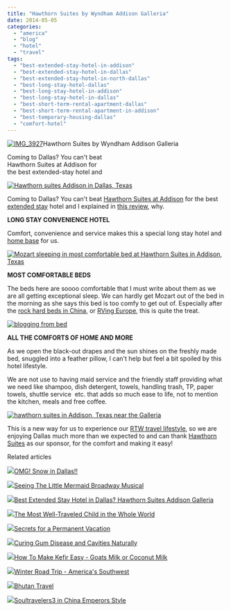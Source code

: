 ```yaml
---
title: "Hawthorn Suites by Wyndham Addison Galleria"
date: 2014-05-05
categories: 
  - "america"
  - "blog"
  - "hotel"
  - "travel"
tags: 
  - "best-extended-stay-hotel-in-addison"
  - "best-extended-stay-hotel-in-dallas"
  - "best-extended-stay-hotel-in-north-dallas"
  - "best-long-stay-hotel-dallas"
  - "best-long-stay-hotel-in-addison"
  - "best-long-stay-hotel-in-dallas"
  - "best-short-term-rental-apartment-dallas"
  - "best-short-term-rental-apartment-in-addison"
  - "best-temporary-housing-dallas"
  - "comfort-hotel"
---
```


[![IMG_3927](https://pub-ac94b3f306b24c0dba4238943c97f2e1.r2.dev/6a00e5502a9507883301a51199c6ba970c.jpg "IMG_3927")](https://pub-ac94b3f306b24c0dba4238943c97f2e1.r2.dev/6a00e5502a9507883301a51199c6ba970c.jpg)Hawthorn Suites by Wyndham Addison Galleria  
  
Coming to Dallas? You can't beat  
Hawthorn Suites at Addison for  
the best extended-stay hotel and

<!--more-->

[![Hawthorn suites Addison in Dallas, Texas](https://pub-ac94b3f306b24c0dba4238943c97f2e1.r2.dev/6a00e5502a9507883301a511b0b6bc970c.png "Hawthorn suites Addison in Dallas, Texas")](https://pub-ac94b3f306b24c0dba4238943c97f2e1.r2.dev/6a00e5502a9507883301a511b0b6bc970c.png)  
  
Coming to Dallas? You can't beat [Hawthorn Suites at Addison](http://www.hawthorn.com/hotels/texas/addison/hawthorn-suites-by-wyndham-addison-galleria/hotel-overview "Hawthorn Suites Addison Galleria, Dallas, Texas") for the best [extended stay](http://soultravelers3new.local/2008/06/how-to-do-exten.html "extended stay travel") hotel and I explained in [this review](http://soultravelers3new.local/2014/02/best-extended-stay-hotel-in-dallas-hawthorn-suites-addison-galleria.html "best extended hotel in Dallas"), why.  
  
**LONG STAY CONVENIENCE HOTEL**  
  
Comfort, convenience and service makes this a special long stay hotel and [home base](http://soultravelers3new.local/2011/02/kids-friends-travel-on-the-ultimate-family-adventure.html "home base for travel families ") for us.  
  
[![Mozart sleeping in most comfortable bed at Hawthorn Suites in Addison, Texas](https://pub-ac94b3f306b24c0dba4238943c97f2e1.r2.dev/6a00e5502a9507883301a73dbbe5ae970d.png "Mozart sleeping in most comfortable bed at Hawthorn Suites in Addison, Texas")](https://pub-ac94b3f306b24c0dba4238943c97f2e1.r2.dev/6a00e5502a9507883301a73dbbe5ae970d.png)  
  
**MOST COMFORTABLE BEDS**  
  
The beds here are soooo comfortable that I must write about them as we are all getting exceptional sleep. We can hardly get Mozart out of the bed in the morning as she says this bed is too comfy to get out of. Especially after the [rock hard beds in China](http://soultravelers3new.local/2013/01/homestay-china-living-with-locals-whats-it-like-.html "rock hard beds in China"), or [RVing Europe](http://soultravelers3new.local/2012/07/travelling-traveling-around-europe-in-a-campervan.html "rving europe"), this is quite the treat.  
  
[![blogging from bed](https://pub-ac94b3f306b24c0dba4238943c97f2e1.r2.dev/6a00e5502a9507883301a73dbbe785970d.png "blogging from bed")](https://pub-ac94b3f306b24c0dba4238943c97f2e1.r2.dev/6a00e5502a9507883301a73dbbe785970d.png)  
  
  
**ALL THE COMFORTS OF HOME AND MORE**  
  
As we open the black-out drapes and the sun shines on the freshly made bed, snuggled into a feather pillow, I can't help but feel a bit spoiled by this hotel lifestyle.  
  
We are not use to having maid service and the friendly staff providing what we need like shampoo, dish detergent, towels, handling trash, TP, paper towels, shuttle service  etc. that adds so much ease to life, not to mention the kitchen, meals and free coffee.  
  
[![hawthorn suites in Addison, Texas near the Galleria](https://pub-ac94b3f306b24c0dba4238943c97f2e1.r2.dev/6a00e5502a9507883301a511b0b8b9970c.png "hawthorn suites in Addison, Texas near the Galleria")](https://pub-ac94b3f306b24c0dba4238943c97f2e1.r2.dev/6a00e5502a9507883301a511b0b8b9970c.png)  
  
This is a new way for us to experience our [RTW travel lifestyle](http://soultravelers3new.local/2011/07/what-our-nomadic-travel-lifestyle-looks-like-family-fun.html "travel lifestyle"), so we are enjoying Dallas much more than we expected to and can thank [Hawthorn Suites](http://www.hawthorn.com/ "Hawthorn suites") as our sponsor, for the comfort and making it easy!

Related articles

[![](http://i.zemanta.com/246454689_80_80.jpg)](http://soultravelers3new.local/2014/02/omg-snow-in-dallas.html)[OMG! Snow in Dallas!!](http://soultravelers3new.local/2014/02/omg-snow-in-dallas.html)

[![](http://i.zemanta.com/254981289_80_80.jpg)](http://soultravelers3new.local/2014/03/seeing-the-little-mermaid-broadway-musical.html)[Seeing The Little Mermaid Broadway Musical](http://soultravelers3new.local/2014/03/seeing-the-little-mermaid-broadway-musical.html)

[![](http://i.zemanta.com/251882607_80_80.jpg)](http://soultravelers3new.local/2014/02/best-extended-stay-hotel-in-dallas-hawthorn-suites-addison-galleria.html)[Best Extended Stay Hotel in Dallas? Hawthorn Suites Addison Galleria](http://soultravelers3new.local/2014/02/best-extended-stay-hotel-in-dallas-hawthorn-suites-addison-galleria.html)

[![](http://i.zemanta.com/207027430_80_80.jpg)](http://soultravelers3new.local/2013/09/the-most-well-traveled-child-in-the-whole-world.html)[The Most Well-Traveled Child in the Whole World](http://soultravelers3new.local/2013/09/the-most-well-traveled-child-in-the-whole-world.html)

[![](http://i.zemanta.com/197008054_80_80.jpg)](http://soultravelers3new.local/2013/08/secrets-for-a-permanent-vacation-travel-tips.html)[Secrets for a Permanent Vacation](http://soultravelers3new.local/2013/08/secrets-for-a-permanent-vacation-travel-tips.html)

[![](http://i.zemanta.com/154024597_80_80.jpg)](http://soultravelers3new.local/2013/03/curing-gum-disease-and-cavities-naturally.html)[Curing Gum Disease and Cavities Naturally](http://soultravelers3new.local/2013/03/curing-gum-disease-and-cavities-naturally.html)

[![](http://i.zemanta.com/100812762_80_80.jpg)](http://soultravelers3new.local/2012/07/-how-to-make-kefir-easy-goats-milk-or-coconut-milk.html)[How To Make Kefir Easy - Goats Milk or Coconut Milk](http://soultravelers3new.local/2012/07/-how-to-make-kefir-easy-goats-milk-or-coconut-milk.html)

[![](http://i.zemanta.com/243671903_80_80.jpg)](http://soultravelers3new.local/2014/01/winter-road-trip-americas-southwest-.html)[Winter Road Trip - America's Southwest](http://soultravelers3new.local/2014/01/winter-road-trip-americas-southwest-.html)

[![](http://i.zemanta.com/172279853_80_80.jpg)](http://soultravelers3new.local/2013/05/bhutan-travel.html)[Bhutan Travel](http://soultravelers3new.local/2013/05/bhutan-travel.html)

[![](http://i.zemanta.com/130189927_80_80.jpg)](http://soultravelers3new.local/2012/12/soultravelers3-in-china-emperors-style.html)[Soultravelers3 in China Emperors Style](http://soultravelers3new.local/2012/12/soultravelers3-in-china-emperors-style.html)
